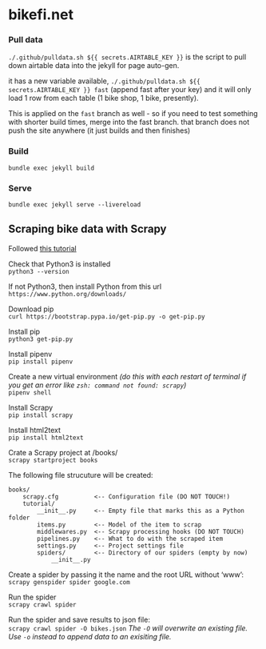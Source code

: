 # bikefi.net

### Pull data

`./.github/pulldata.sh ${{ secrets.AIRTABLE_KEY }}`  is the script to pull down airtable data into the jekyll for page auto-gen.

it has a new variable available, `./.github/pulldata.sh ${{ secrets.AIRTABLE_KEY }} fast`  (append fast after your key) and it will only load 1 row from each table (1 bike shop, 1 bike, presently).

This is applied on the `fast` branch as well - so if you need to test something with shorter build times, merge into the fast branch. that branch does not push the site anywhere (it just builds and then finishes)

### Build
`bundle exec jekyll build`

### Serve
`bundle exec jekyll serve --livereload`


## Scraping bike data with Scrapy 

Followed [this tutorial](https://letslearnabout.net/tutorial/scrapy-tutorial/python-scrapy-tutorial-for-beginners-01-creating-your-first-spider/)  


Check that Python3 is installed  
`python3 --version`

If not Python3, then install Python from this url  
`https://www.python.org/downloads/`

Download pip  
`curl https://bootstrap.pypa.io/get-pip.py -o get-pip.py`

Install pip  
`python3 get-pip.py`

Install pipenv  
`pip install pipenv`

Create a new virtual environment _(do this with each restart of terminal if you get an error like `zsh: command not found: scrapy`)_  
`pipenv shell`

Install Scrapy  
`pip install scrapy`

Install html2text  
`pip install html2text`

Crate a Scrapy project at /books/  
`scrapy startproject books`

The following file strucuture will be created:  
```
books/
    scrapy.cfg          <-- Configuration file (DO NOT TOUCH!)
    tutorial/
        __init__.py     <-- Empty file that marks this as a Python folder
        items.py        <-- Model of the item to scrap
        middlewares.py  <-- Scrapy processing hooks (DO NOT TOUCH)
        pipelines.py    <-- What to do with the scraped item
        settings.py     <-- Project settings file
        spiders/        <-- Directory of our spiders (empty by now)
            __init__.py
```

Create a spider by passing it the name and the root URL without ‘www’:  
`scrapy genspider spider google.com`

Run the spider  
`scrapy crawl spider`

Run the spider and save results to json file:   
`scrapy crawl spider -O bikes.json`
_The `-O` will overwrite an existing file. Use `-o` instead to append data to an exisiting file._